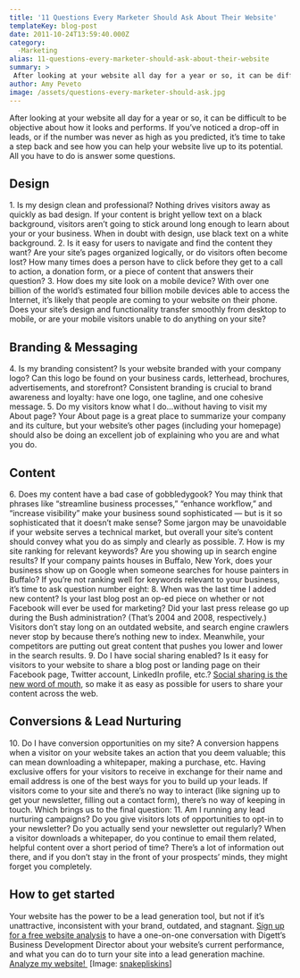 ```yaml
---
title: '11 Questions Every Marketer Should Ask About Their Website'
templateKey: blog-post
date: 2011-10-24T13:59:40.000Z
category: 
  -Marketing
alias: 11-questions-every-marketer-should-ask-about-their-website
summary: > 
 After looking at your website all day for a year or so, it can be difficult to be objective about how it looks and performs. If you’ve noticed a drop-off in leads, or if the number was never as high as you predicted, it’s time to take a step back and see how you can help your website live up to its potential. All you have to do is answer some questions.
author: Amy Peveto
image: /assets/questions-every-marketer-should-ask.jpg
---
```


After looking at your website all day for a year or so, it can be difficult to be objective about how it looks and performs. If you’ve noticed a drop-off in leads, or if the number was never as high as you predicted, it’s time to take a step back and see how you can help your website live up to its potential. All you have to do is answer some questions.

Design
------

1\. Is my design clean and professional? Nothing drives visitors away as quickly as bad design. If your content is bright yellow text on a black background, visitors aren’t going to stick around long enough to learn about your or your business. When in doubt with design, use black text on a white background. 2. Is it easy for users to navigate and find the content they want? Are your site’s pages organized logically, or do visitors often become lost? How many times does a person have to click before they get to a call to action, a donation form, or a piece of content that answers their question? 3. How does my site look on a mobile device? With over one billion of the world’s estimated four billion mobile devices able to access the Internet, it’s likely that people are coming to your website on their phone. Does your site’s design and functionality transfer smoothly from desktop to mobile, or are your mobile visitors unable to do anything on your site?

Branding & Messaging
--------------------

4\. Is my branding consistent? Is your website branded with your company logo? Can this logo be found on your business cards, letterhead, brochures, advertisements, and storefront? Consistent branding is crucial to brand awareness and loyalty: have one logo, one tagline, and one cohesive message. 5. Do my visitors know what I do...without having to visit my About page? Your About page is a great place to summarize your company and its culture, but your website’s other pages (including your homepage) should also be doing an excellent job of explaining who you are and what you do.

Content
-------

6\. Does my content have a bad case of gobbledygook? You may think that phrases like “streamline business processes,” “enhance workflow,” and “increase visibility” make your business sound sophisticated — but is it so sophisticated that it doesn’t make sense? Some jargon may be unavoidable if your website serves a technical market, but overall your site’s content should convey what you do as simply and clearly as possible. 7. How is my site ranking for relevant keywords? Are you showing up in search engine results? If your company paints houses in Buffalo, New York, does your business show up on Google when someone searches for house painters in Buffalo? If you’re not ranking well for keywords relevant to your business, it’s time to ask question number eight: 8. When was the last time I added new content? Is your last blog post an op-ed piece on whether or not Facebook will ever be used for marketing? Did your last press release go up during the Bush administration? (That’s 2004 and 2008, respectively.) Visitors don’t stay long on an outdated website, and search engine crawlers never stop by because there’s nothing new to index. Meanwhile, your competitors are putting out great content that pushes you lower and lower in the search results. 9. Do I have social sharing enabled? Is it easy for visitors to your website to share a blog post or landing page on their Facebook page, Twitter account, LinkedIn profile, etc.? [Social sharing is the new word of mouth](/blog/09/12/2011/role-social-media-bastrop-texas-fires), so make it as easy as possible for users to share your content across the web.

Conversions & Lead Nurturing
----------------------------

10\. Do I have conversion opportunities on my site? A conversion happens when a visitor on your website takes an action that you deem valuable; this can mean downloading a whitepaper, making a purchase, etc. Having exclusive offers for your visitors to receive in exchange for their name and email address is one of the best ways for you to build up your leads. If visitors come to your site and there’s no way to interact (like signing up to get your newsletter, filling out a contact form), there’s no way of keeping in touch. Which brings us to the final question: 11. Am I running any lead nurturing campaigns? Do you give visitors lots of opportunities to opt-in to your newsletter? Do you actually send your newsletter out regularly? When a visitor downloads a whitepaper, do you continue to email them related, helpful content over a short period of time? There’s a lot of information out there, and if you don’t stay in the front of your prospects’ minds, they might forget you completely.

How to get started
------------------

Your website has the power to be a lead generation tool, but not if it’s unattractive, inconsistent with your brand, outdated, and stagnant. [Sign up for a free website analysis](/free-website-analysis) to have a one-on-one conversation with Digett’s Business Development Director about your website’s current performance, and what you can do to turn your site into a lead generation machine. [Analyze my website! ](/free-website-analysis) \[Image: [snakepliskins](http://www.flickr.com/photos/jimgroom/1353189084/)\]